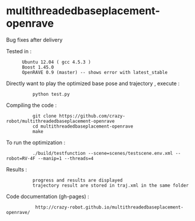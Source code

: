 multithreadedbaseplacement-openrave
==================

Bug fixes after delivery

Tested in :

	      Ubuntu 12.04 ( gcc 4.5.3 )
	      Boost 1.45.0
	      OpenRAVE 0.9 (master) -- shows error with latest_stable
         
              	      

Directly want to play the optimized base pose and trajectory , execute :

              python test.py


Compiling the code :

              git clone https://github.com/crazy-robot/multithreadedbaseplacement-openrave
              cd multithreadedbaseplacement-openrave
              make
              
To run the optimization :

              ./build/testfunction --scene=scenes/testscene.env.xml --robot=RV-4F --manip=1 --threads=4
              
              
Results :
    
              progress and results are displayed
              trajectory result are stored in traj.xml in the same folder


Code documentation (gh-pages) :

               http://crazy-robot.github.io/multithreadedbaseplacement-openrave/
               
